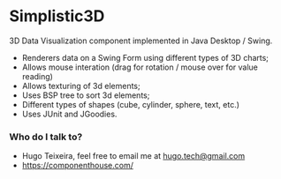 # Simplistic3D #

3D Data Visualization component implemented in Java Desktop / Swing.

* Renderers data on a Swing Form using different types of 3D charts;
* Allows mouse interation (drag for rotation / mouse over for value reading)
* Allows texturing of 3d elements;
* Uses BSP tree to sort 3d elements;
* Different types of shapes (cube, cylinder, sphere, text, etc.)
* Uses JUnit and JGoodies.

### Who do I talk to? ###

* Hugo Teixeira, feel free to email me at hugo.tech@gmail.com
* https://componenthouse.com/
